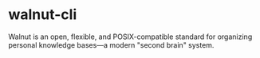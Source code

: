 # walnut-cli
Walnut is an open, flexible, and POSIX-compatible standard for organizing personal knowledge bases—a modern "second brain" system. 
